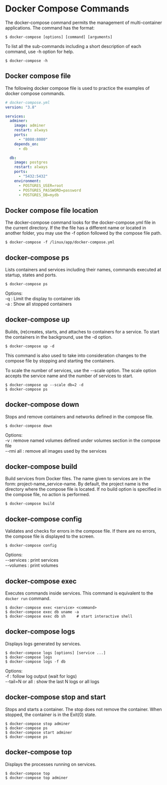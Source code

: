 # Docker Compose Commands

The docker-compose command permits the management of multi-container applications. The command has the format:

```shell
$ docker-compose [options] [command] [arguments]
```
To list all the sub-commands including a short description of each command, use -h option for help.
```shell
$ docker-compose -h
```
## Docker compose file
The following docker compose file is used to practice the examples of docker compose commands.
```yml
# docker-compose.yml
version: "3.8"

services:
  adminer:
    image: adminer
    restart: always
    ports: 
      - "8080:8080"
    depends_on:
      - db

  db:
    image: postgres
    restart: always
    ports:
      - "5432:5432"
    environment:
      - POSTGRES_USER=root
      - POSTGRES_PASSWORD=password
      - POSTGRES_DB=mydb
```

## Docker compose file location
The docker-compose command looks for the docker-compose.yml file in the current directory. If the the file has a different name or located in another folder, you may use the -f option followed by the compose file path.

```shell
$ docker-compose -f /linux/app/docker-compose.yml
```

## docker-compose ps
Lists containers and services including their names, commands executed at startup, states and ports.

```shell
$ docker-compose ps
```

Options:  
-q : Limit the display to container ids  
-a : Show all stopped containers

## docker-compose up
Builds, (re)creates, starts, and attaches to containers for a service. To start the containers in the background, use the  -d option.

```shell
$ docker-compose up -d
```

This command is also used to take into consideration changes to the compose file by stopping and starting the containers.

To scale the number of services, use the --scale option. The scale option accepts the service name and the number of services to start.
```shell
$ docker-compose up --scale db=2 -d
$ docker-compose ps
```

## docker-compose down
Stops and remove containers and networks defined in the compose file.

```shell
$ docker-compose down
```

Options:  
-v : remove named volumes defined under volumes section in the compose file  
--rmi all : remove all images used by the services  

## docker-compose build
Build services from Docker files. The name given to services are in the form: project-name_service-name. By default, the project name is the directory where the compose file is located. If no build option is specified in the compose file, no action is performed.

```shell
$ docker-compose build
```

## docker-compose config
Validates and checks for errors in the compose file. If there are no errors, the compose file is displayed to the screen.

```shell
$ docker-compose config
``` 

Options:  
--services : print services  
--volumes : print volumes

## docker-compose exec
Executes commands inside services. This command is equivalent to the `docker run` command. 

```shell
$ docker-compose exec <service> <command>
$ docker-compose exec db uname -a
$ docker-compose exec db sh     # start interactive shell
```

## docker-compose logs
Displays logs generated by services.
```shell
$ docker-compose logs [options] [service ...]
$ docker-compose logs
$ docker-compose logs -f db
```
Options:  
-f : follow log output (wait for logs)  
--tail=N or all : show the last N logs or all logs  

## docker-compose stop and start
Stops and starts a container. The stop does not remove the container. When stopped, the container is in the Exit(0) state. 
```shell
$ docker-compose stop adminer
$ docker-compose ps
$ docker-compose start adminer
$ docker-compose ps
```

## docker-compose top
Displays the processes running on services.
```shell
$ docker-compose top
$ docker-compose top adminer
```
